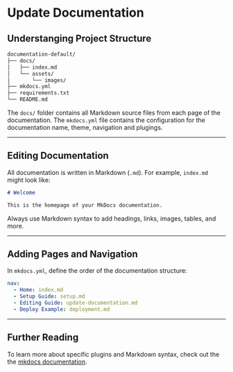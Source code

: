 # Update Documentation

## Understanging Project Structure

```bash
documentation-default/
├── docs/
│   ├── index.md
│   └── assets/
│       └── images/
├── mkdocs.yml
├── requirements.txt
└── README.md
```

The `docs/` folder contains all Markdown source files from each page of the documentation. The `mkdocs.yml` file contains the configuration for the documentation name, theme, navigation and plugings.

---

## Editing Documentation

All documentation is written in Markdown (`.md`). For example, `index.md` might look like:

```md title="index.md"
# Welcome

This is the homepage of your MkDocs documentation.
```

Always use Markdown syntax to add headings, links, images, tables, and more.

---

## Adding Pages and Navigation

In `mkdocs.yml`, define the order of the documentation structure:

```yaml title="mkdocs.yml" linenums="8"
nav:
  - Home: index.md
  - Setup Guide: setup.md
  - Editing Guide: update-documentation.md
  - Deploy Example: deployment.md
```

---

## Further Reading

To learn more about specific plugins and Markdown syntax, check out the the [mkdocs documentation](https://www.mkdocs.org/).